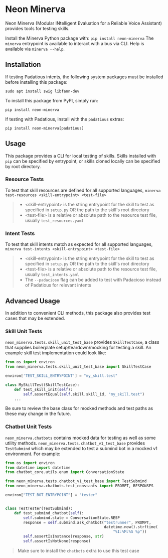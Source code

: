 # Neon Minerva
Neon Minerva (Modular INtelligent Evaluation for a Reliable Voice Assistant) 
provides tools for testing skills.

Install the Minerva Python package with: `pip install neon-minerva`
The `minerva` entrypoint is available to interact with a bus via CLI. 
Help is available via `minerva --help`.

## Installation
If testing Padatious intents, the following system packages must be 
installed before installing this package:
```shell
sudo apt install swig libfann-dev
```
To install this package from PyPI, simply run:
```shell
pip install neon-minerva
```

If testing with Padatious, install with the `padatious` extras:
```shell
pip install neon-minerva[padatious]
```

## Usage
This package provides a CLI for local testing of skills. Skills installed with 
`pip` can be specified by entrypoint, or skills cloned locally can be specified
by root directory.

### Resource Tests
To test that skill resources are defined for all supported languages,
`minerva test-resources <skill-entrypoint> <test-file>`
> - <skill-entrypoint\> is the string entrypoint for the skill to test as specified in `setup.py` OR the path to 
    the skill's root directory 
> - <test-file\> is a relative or absolute path to the resource test file, usually `test_resources.yaml`

### Intent Tests
To test that skill intents match as expected for all supported languages,
`minerva test-intents <skill-entrypoint> <test-file>`
> - <skill-entrypoint\> is the string entrypoint for the skill to test as specified in `setup.py` OR the path to 
    the skill's root directory 
> - <test-file\> is a relative or absolute path to the resource test file, usually `test_intents.yaml`
> - The `--padacioso` flag can be added to test with Padacioso instead of Padatious for relevant intents

## Advanced Usage
In addition to convenient CLI methods, this package also provides test cases that
may be extended.

### Skill Unit Tests
`neon_minerva.tests.skill_unit_test_base` provides `SkillTestCase`, a class
that supplies boilerplate setup/teardown/mocking for testing a skill. An example
skill test implementation could look like:

```python
from os import environ
from neon_minerva.tests.skill_unit_test_base import SkillTestCase

environ['TEST_SKILL_ENTRYPOINT'] = "my_skill.test"

class MySkillTest(SkillTestCase):
    def test_skill_init(self):
        self.assertEqual(self.skill.skill_id, "my_skill.test")
    ...
```

Be sure to review the base class for mocked methods and test paths as these may
change in the future.

### Chatbot Unit Tests
`neon_minerva.chatbots` contains mocked data for testing as well as some utility
methods. `neon_minerva.tests.chatbot_v1_test_base` provides `TestSubmind` which
may be extended to test a submind bot in a mocked v1 environment. For example:

```python
from os import environ
from datetime import datetime
from chatbot_core.utils.enum import ConversationState

from neon_minerva.tests.chatbot_v1_test_base import TestSubmind
from neon_minerva.chatbots.test_constants import PROMPT, RESPONSES

environ["TEST_BOT_ENTRYPOINT"] = "tester"


class TestTester(TestSubmind):
    def test_submind_chatbot(self):
        self.submind.state = ConversationState.RESP
        response = self.submind.ask_chatbot("testrunner", PROMPT,
                                            datetime.now().strftime(
                                                "%I:%M:%S %p"))
        self.assertIsInstance(response, str)
        self.assertIsNotNone(response)
```
> Make sure to install the `chatbots` extra to use this test case
